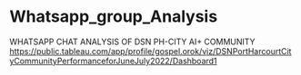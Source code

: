 # Whatsapp_group_Analysis
WHATSAPP CHAT ANALYSIS OF DSN PH-CITY AI+ COMMUNITY 
https://public.tableau.com/app/profile/gospel.orok/viz/DSNPortHarcourtCityCommunityPerformanceforJuneJuly2022/Dashboard1
